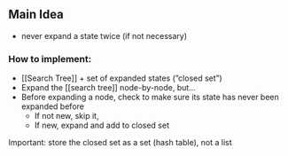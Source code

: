 ## Main Idea
- never expand a state twice (if not necessary)

### How to implement:
- [[Search Tree]] + set of expanded states (”closed set”)
- Expand the [[search tree]] node-by-node, but…
- Before expanding a node, check to make sure its state has never been expanded before
    - If not new, skip it,
    - If new, expand and add to closed set

Important: store the closed set as a set (hash table), not a list